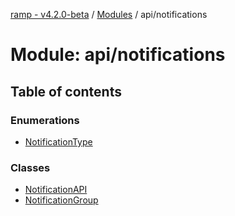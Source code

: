 [ramp - v4.2.0-beta](../README.md) / [Modules](../modules.md) / api/notifications

# Module: api/notifications

## Table of contents

### Enumerations

- [NotificationType](../enums/api_notifications.NotificationType.md)

### Classes

- [NotificationAPI](../classes/api_notifications.NotificationAPI.md)
- [NotificationGroup](../classes/api_notifications.NotificationGroup.md)
